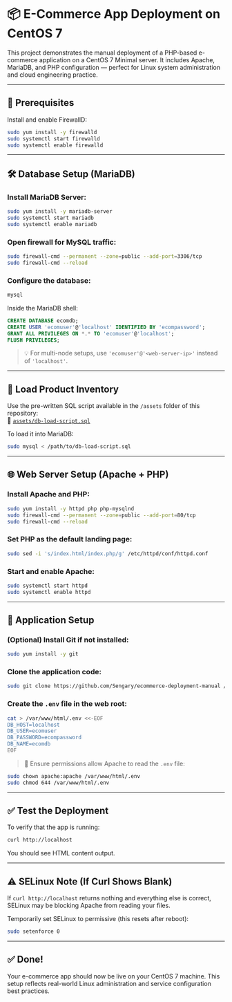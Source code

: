 # 📦 E-Commerce App Deployment on CentOS 7

This project demonstrates the manual deployment of a PHP-based e-commerce application on a CentOS 7 Minimal server. It includes Apache, MariaDB, and PHP configuration — perfect for Linux system administration and cloud engineering practice.

---

## 🔧 Prerequisites

Install and enable FirewallD:

```bash
sudo yum install -y firewalld
sudo systemctl start firewalld
sudo systemctl enable firewalld
```

---

## 🛠️ Database Setup (MariaDB)

### Install MariaDB Server:

```bash
sudo yum install -y mariadb-server
sudo systemctl start mariadb
sudo systemctl enable mariadb
```

### Open firewall for MySQL traffic:

```bash
sudo firewall-cmd --permanent --zone=public --add-port=3306/tcp
sudo firewall-cmd --reload
```

### Configure the database:

```bash
mysql
```

Inside the MariaDB shell:

```sql
CREATE DATABASE ecomdb;
CREATE USER 'ecomuser'@'localhost' IDENTIFIED BY 'ecompassword';
GRANT ALL PRIVILEGES ON *.* TO 'ecomuser'@'localhost';
FLUSH PRIVILEGES;
```

> 💡 For multi-node setups, use `'ecomuser'@'<web-server-ip>'` instead of `'localhost'`.

---

## 🧾 Load Product Inventory

Use the pre-written SQL script available in the `/assets` folder of this repository:  
📄 [`assets/db-load-script.sql`](assets/db-load-script.sql)

To load it into MariaDB:

```bash
sudo mysql < /path/to/db-load-script.sql
```

---

## 🌐 Web Server Setup (Apache + PHP)

### Install Apache and PHP:

```bash
sudo yum install -y httpd php php-mysqlnd
sudo firewall-cmd --permanent --zone=public --add-port=80/tcp
sudo firewall-cmd --reload
```

### Set PHP as the default landing page:

```bash
sudo sed -i 's/index.html/index.php/g' /etc/httpd/conf/httpd.conf
```

### Start and enable Apache:

```bash
sudo systemctl start httpd
sudo systemctl enable httpd
```

---

## 🧩 Application Setup

### (Optional) Install Git if not installed:

```bash
sudo yum install -y git
```

### Clone the application code:

```bash
sudo git clone https://github.com/Sengary/ecommerce-deployment-manual /var/www/html/
```

### Create the `.env` file in the web root:

```bash
cat > /var/www/html/.env <<-EOF
DB_HOST=localhost
DB_USER=ecomuser
DB_PASSWORD=ecompassword
DB_NAME=ecomdb
EOF
```

> 🔐 Ensure permissions allow Apache to read the `.env` file:

```bash
sudo chown apache:apache /var/www/html/.env
sudo chmod 644 /var/www/html/.env
```

---

## ✅ Test the Deployment

To verify that the app is running:

```bash
curl http://localhost
```

You should see HTML content output.

---

## ⚠️ SELinux Note (If Curl Shows Blank)

If `curl http://localhost` returns nothing and everything else is correct, SELinux may be blocking Apache from reading your files.

Temporarily set SELinux to permissive (this resets after reboot):

```bash
sudo setenforce 0
```

---

## ✅ Done!

Your e-commerce app should now be live on your CentOS 7 machine. This setup reflects real-world Linux administration and service configuration best practices.
